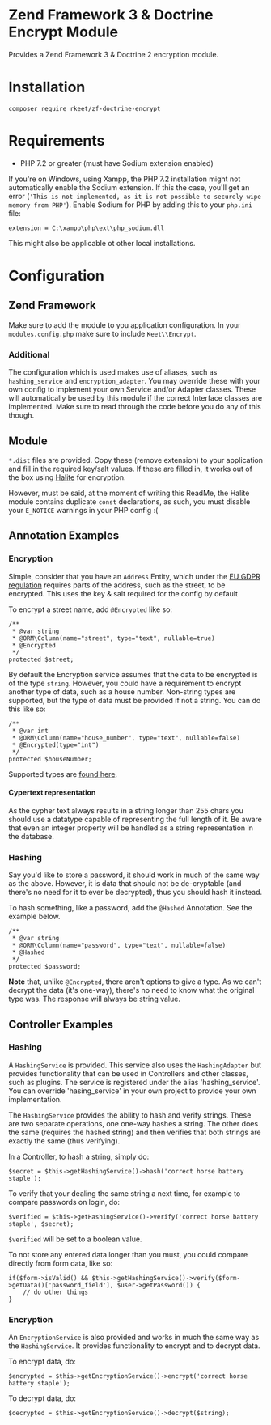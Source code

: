 # Zend Framework 3 & Doctrine Encrypt Module

Provides a Zend Framework 3 & Doctrine 2 encryption module.

# Installation

    composer require rkeet/zf-doctrine-encrypt
    
# Requirements

 * PHP 7.2 or greater (must have Sodium extension enabled)
 
If you're on Windows, using Xampp, the PHP 7.2 installation might not automatically enable the Sodium extension. If this
the case, you'll get an error (`'This is not implemented, as it is not possible to securely wipe memory from PHP'`). 
Enable Sodium for PHP by adding this to your `php.ini` file:

    extension = C:\xampp\php\ext\php_sodium.dll

This might also be applicable ot other local installations.  

# Configuration

## Zend Framework

Make sure to add the module to you application configuration. In your `modules.config.php` make sure to include 
`Keet\\Encrypt`.

### Additional

The configuration which is used makes use of aliases, such as `hashing_service` and `encryption_adapter`. You may override these with your own config to implement your own Service and/or Adapter classes. These will automatically be used by this module if the correct Interface classes are implemented. Make sure to read through the code before you do any of this though.

## Module

`*.dist` files are provided. Copy these (remove extension) to your application and fill in the required key/salt values. 
If these are filled in, it works out of the box using [Halite](https://github.com/paragonie/halite) for encryption. 

However, must be said, at the moment of writing this ReadMe, the Halite module contains duplicate `const` declarations,
as such, you must disable your `E_NOTICE` warnings in your PHP config :(

## Annotation Examples

### Encryption

Simple, consider that you have an `Address` Entity, which under the [EU GDPR regulation](https://www.eugdpr.org/)
requires parts of the address, such as the street, to be encrypted. This uses the key & salt required for the config
by default

To encrypt a street name, add `@Encrypted` like so: 

    /**
     * @var string
     * @ORM\Column(name="street", type="text", nullable=true)
     * @Encrypted
     */
    protected $street;
    
By default the Encryption service assumes that the data to be encrypted is of the type `string`. However, you could have
a requirement to encrypt another type of data, such as a house number. Non-string types are supported, but the type of data
must be provided if not a string. You can do this like so:

    /**
     * @var int
     * @ORM\Column(name="house_number", type="text", nullable=false)
     * @Encrypted(type="int")
     */
    protected $houseNumber;
    
Supported types are [found here](http://php.net/settype).

#### Cypertext representation
As the cypher text always results in a string longer than 255 chars you should use a datatype capable
of representing the full length of it. 
Be aware that even an integer property will be handled as a string representation in the database.

### Hashing

Say you'd like to store a password, it should work in much of the same way as the above. However, it is data that should
not be de-cryptable (and there's no need for it to ever be decrypted), thus you should hash it instead.

To hash something, like a password, add the `@Hashed` Annotation. See the example below.

    /**
     * @var string
     * @ORM\Column(name="password", type="text", nullable=false)
     * @Hashed
     */
    protected $password;
    
**Note** that, unlike `@Encrypted`, there aren't options to give a type. As we can't decrypt the data (it's one-way), 
there's no need to know what the original type was. The response will always be string value.

## Controller Examples

### Hashing

A `HashingService` is provided. This service also uses the `HashingAdapter` but provides functionality that 
can be used in Controllers and other classes, such as plugins. The service is registered under the alias 'hashing_service'.
You can override 'hasing_service' in your own project to provide your own implementation. 

The `HashingService` provides the ability to hash and verify strings. These are two separate operations, one one-way 
hashes a string. The other does the same (requires the hashed string) and then verifies that both strings are 
exactly the same (thus verifying).

In a Controller, to hash a string, simply do:

    $secret = $this->getHashingService()->hash('correct horse battery staple');
    
To verify that your dealing the same string a next time, for example to compare passwords on login, do:

    $verified = $this->getHashingService()->verify('correct horse battery staple', $secret);
    
`$verified` will be set to a boolean value. 

To not store any entered data longer than you must, you could compare directly from form data, like so:

    if($form->isValid() && $this->getHashingService()->verify($form->getData()['password_field'], $user->getPassword()) {
        // do other things
    }
 
### Encryption
 
An `EncryptionService` is also provided and works in much the same way as the `HashingService`. It provides functionality to encrypt and to decrypt data. 

To encrypt data, do:

    $encrypted = $this->getEncryptionService()->encrypt('correct horse battery staple');
    
To decrypt data, do: 

    $decrypted = $this->getEncryptionService()->decrypt($string);
